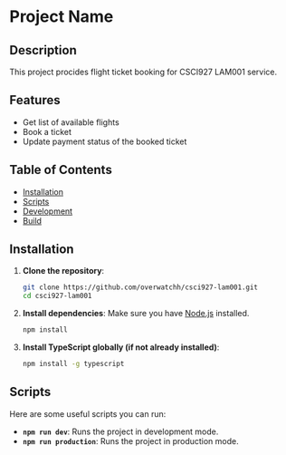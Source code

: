# Project Name

## Description

This project procides flight ticket booking for CSCI927 LAM001 service. 

## Features

- Get list of available flights
- Book a ticket 
- Update payment status of the booked ticket

## Table of Contents

- [Installation](#installation)
- [Scripts](#scripts)
- [Development](#development)
- [Build](#build)


## Installation

1. **Clone the repository**:
    ```bash
    git clone https://github.com/overwatchh/csci927-lam001.git
    cd csci927-lam001
    ```

2. **Install dependencies**:
    Make sure you have [Node.js](https://nodejs.org/) installed.
    ```bash
    npm install
    ```

3. **Install TypeScript globally (if not already installed)**:
    ```bash
    npm install -g typescript
    ```

## Scripts

Here are some useful scripts you can run:

- **`npm run dev`**: Runs the project in development mode.
- **`npm run production`**: Runs the project in production mode.


